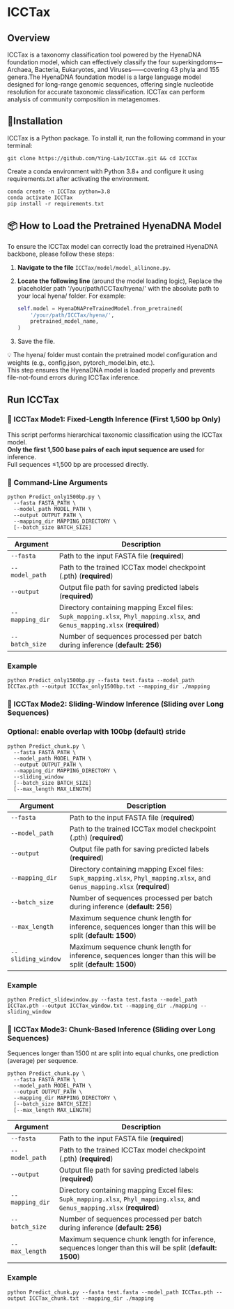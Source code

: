 # ICCTax
## Overview
ICCTax is a taxonomy classification tool powered by the HyenaDNA foundation model, which can effectively classify the four superkingdoms—Archaea, Bacteria, Eukaryotes, and Viruses——covering 43 phyla and 155 genera.The HyenaDNA foundation model is a large language model designed for long-range genomic sequences, offering single nucleotide resolution for accurate taxonomic classification. ICCTax can perform analysis of community composition in metagenomes.

## 🔧Installation
ICCTax is a Python package. To install it, run the following command in your terminal:
```
git clone https://github.com/Ying-Lab/ICCTax.git && cd ICCTax
```

Create a conda environment with Python 3.8+ and configure it using requirements.txt after activating the environment.
```
conda create -n ICCTax python=3.8
conda activate ICCTax
pip install -r requirements.txt
```
<!-- 加载预训练模型的步骤 -->

## 📦 How to Load the Pretrained HyenaDNA Model
To ensure the ICCTax model can correctly load the pretrained HyenaDNA backbone, please follow these steps:
1. **Navigate to the file** `ICCTax/model/model_allinone.py`.
2. **Locate the following line** (around the model loading logic), Replace the placeholder path '/your/path/ICCTax/hyena/' with the absolute path to your local hyena/ folder. For example:

   ```python
   self.model = HyenaDNAPreTrainedModel.from_pretrained(
       '/your/path/ICCTax/hyena/',
       pretrained_model_name,
   )
   ```
3. Save the file.<br>

💡 The hyena/ folder must contain the pretrained model configuration and weights (e.g., config.json, pytorch_model.bin, etc.).<br>
This step ensures the HyenaDNA model is loaded properly and prevents file-not-found errors during ICCTax inference.

<!-- 测试部分 -->
## Run ICCTax
### 🚀 ICCTax Mode1: Fixed-Length Inference (First 1,500 bp Only)
This script performs hierarchical taxonomic classification using the ICCTax model.  
**Only the first 1,500 base pairs of each input sequence are used** for inference.  
Full sequences ≤1,500 bp are processed directly.
### 🔧 Command-Line Arguments
``` 
python Predict_only1500bp.py \
  --fasta FASTA_PATH \
  --model_path MODEL_PATH \
  --output OUTPUT_PATH \
  --mapping_dir MAPPING_DIRECTORY \
  [--batch_size BATCH_SIZE]
```
| Argument        | Description                                                                                                                 |
| --------------- | --------------------------------------------------------------------------------------------------------------------------- |
| `--fasta`       | Path to the input FASTA file (**required**)                                                                                 |
| `--model_path`  | Path to the trained ICCTax model checkpoint (.pth) (**required**)                                                           |
| `--output`      | Output file path for saving predicted labels (**required**)                                                                 |
| `--mapping_dir` | Directory containing mapping Excel files: `Supk_mapping.xlsx`, `Phyl_mapping.xlsx`, and `Genus_mapping.xlsx` (**required**) |
| `--batch_size`  | Number of sequences processed per batch during inference (**default: 256**)                                                 |

### Example
```
python Predict_only1500bp.py --fasta test.fasta --model_path ICCTax.pth --output ICCTax_only1500bp.txt --mapping_dir ./mapping
```
### 🚀 ICCTax Mode2: Sliding-Window Inference (Sliding over Long Sequences)
### Optional: enable overlap with 100bp (default) stride
``` 
python Predict_chunk.py \
  --fasta FASTA_PATH \
  --model_path MODEL_PATH \
  --output OUTPUT_PATH \
  --mapping_dir MAPPING_DIRECTORY \
  --sliding_window
  [--batch_size BATCH_SIZE]
  [--max_length MAX_LENGTH]
```
| Argument        | Description                                                                                                                 |
| --------------- | --------------------------------------------------------------------------------------------------------------------------- |
| `--fasta`       | Path to the input FASTA file (**required**)                                                                                 |
| `--model_path`  | Path to the trained ICCTax model checkpoint (.pth) (**required**)                                                           |
| `--output`      | Output file path for saving predicted labels (**required**)                                                                 |
| `--mapping_dir` | Directory containing mapping Excel files: `Supk_mapping.xlsx`, `Phyl_mapping.xlsx`, and `Genus_mapping.xlsx` (**required**) |
| `--batch_size`  | Number of sequences processed per batch during inference (**default: 256**)                                                 |
| `--max_length`  | Maximum sequence chunk length for inference, sequences longer than this will be split (**default: 1500**)                   |
| `--sliding_window`| Maximum sequence chunk length for inference, sequences longer than this will be split (**default: 1500**)                   |

### Example
```
python Predict_slidewindow.py --fasta test.fasta --model_path ICCTax.pth --output ICCTax_window.txt --mapping_dir ./mapping --sliding_window
```

### 🚀 ICCTax Mode3: Chunk-Based Inference (Sliding over Long Sequences)
Sequences longer than 1500 nt are split into equal chunks, one prediction (average) per sequence.
``` 
python Predict_chunk.py \
  --fasta FASTA_PATH \
  --model_path MODEL_PATH \
  --output OUTPUT_PATH \
  --mapping_dir MAPPING_DIRECTORY \
  [--batch_size BATCH_SIZE]
  [--max_length MAX_LENGTH]
```
| Argument        | Description                                                                                                                 |
| --------------- | --------------------------------------------------------------------------------------------------------------------------- |
| `--fasta`       | Path to the input FASTA file (**required**)                                                                                 |
| `--model_path`  | Path to the trained ICCTax model checkpoint (.pth) (**required**)                                                           |
| `--output`      | Output file path for saving predicted labels (**required**)                                                                 |
| `--mapping_dir` | Directory containing mapping Excel files: `Supk_mapping.xlsx`, `Phyl_mapping.xlsx`, and `Genus_mapping.xlsx` (**required**) |
| `--batch_size`  | Number of sequences processed per batch during inference (**default: 256**)                                                 |
| `--max_length`  | Maximum sequence chunk length for inference, sequences longer than this will be split (**default: 1500**)                   |

### Example
```
python Predict_chunk.py --fasta test.fasta --model_path ICCTax.pth --output ICCTax_chunk.txt --mapping_dir ./mapping
```

<!-- 训练模型 -->
<!-- 具体操作说明 -->
